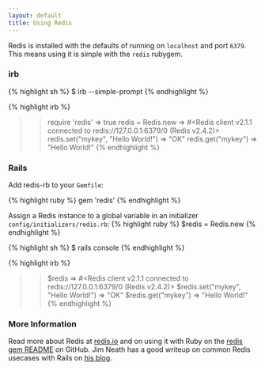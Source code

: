 ```yaml
---
layout: default
title: Using Redis
---
```


Redis is installed with the defaults of running on `localhost` and port `6379`. This means using it is simple with the `redis` rubygem.

### irb

{% highlight sh %}
$ irb --simple-prompt
{% endhighlight %}

{% highlight irb %}
>> require 'redis'
=> true
>> redis = Redis.new
=> #<Redis client v2.1.1 connected to redis://127.0.0.1:6379/0 (Redis v2.4.2)>
>> redis.set("mykey", "Hello World!")
=> "OK"
>> redis.get("mykey")
=> "Hello World!"
{% endhighlight %}

### Rails

Add redis-rb to your `Gemfile`:

{% highlight ruby %}
gem 'redis'
{% endhighlight %}

Assign a Redis instance to a global variable in an initializer `config/initializers/redis.rb`:
{% highlight ruby %}
$redis = Redis.new
{% endhighlight %}


{% highlight sh %}
$ rails console
{% endhighlight %}

{% highlight irb %}
>> $redis
=> #<Redis client v2.1.1 connected to redis://127.0.0.1:6379/0 (Redis v2.4.2)>
>> $redis.set("mykey", "Hello World!")
=> "OK"
>> $redis.get("mykey")
=> "Hello World!"
{% endhighlight %}

### More Information

Read more about Redis at [redis.io][redis] and on using it with Ruby on the [redis gem README][redis-rb] on GitHub. Jim Neath has a good writeup on common Redis usecases with Rails on [his blog][redis-neath].

[redis]: http://redis.io "Redis"
[redis-rb]: https://github.com/redis/redis-rb
[redis-neath]: http://jimneath.org/2011/03/24/using-redis-with-ruby-on-rails.html "Using Redis with Ruby on Rails"

